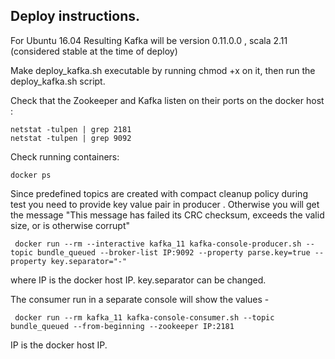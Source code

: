 ## Deploy instructions.

For Ubuntu 16.04 
Resulting Kafka will be version 0.11.0.0 , scala 2.11 (considered stable at the time of deploy)

Make deploy_kafka.sh executable by running chmod +x on it, then run the deploy_kafka.sh script.

Check that the Zookeeper and Kafka listen on their ports on the docker host :
```
netstat -tulpen | grep 2181
netstat -tulpen | grep 9092
```

Check running containers:
```
docker ps
```

Since predefined topics are created with compact cleanup policy during test you need to provide key value pair in producer . Otherwise you will get the message "This message has failed its CRC checksum, exceeds the valid size, or is otherwise corrupt"

```
 docker run --rm --interactive kafka_11 kafka-console-producer.sh --topic bundle_queued --broker-list IP:9092 --property parse.key=true --property key.separator="-"
```

where IP is the docker host IP.
key.separator can be changed.  

The consumer run in a separate console will show the values - 

```
 docker run --rm kafka_11 kafka-console-consumer.sh --topic bundle_queued --from-beginning --zookeeper IP:2181
```
IP is the docker host IP.
